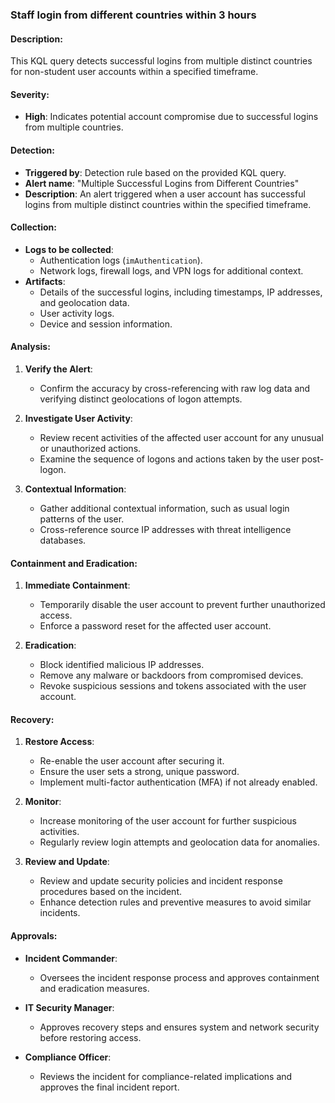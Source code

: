### Staff login from different countries within 3 hours

#### Description:
This KQL query detects successful logins from multiple distinct countries for non-student user accounts within a specified timeframe.

#### Severity:
- **High**: Indicates potential account compromise due to successful logins from multiple countries.

#### Detection:
- **Triggered by**: Detection rule based on the provided KQL query.
- **Alert name**: "Multiple Successful Logins from Different Countries"
- **Description**: An alert triggered when a user account has successful logins from multiple distinct countries within the specified timeframe.

#### Collection:
- **Logs to be collected**:
  - Authentication logs (`imAuthentication`).
  - Network logs, firewall logs, and VPN logs for additional context.
- **Artifacts**:
  - Details of the successful logins, including timestamps, IP addresses, and geolocation data.
  - User activity logs.
  - Device and session information.

#### Analysis:
1. **Verify the Alert**:
   - Confirm the accuracy by cross-referencing with raw log data and verifying distinct geolocations of logon attempts.

2. **Investigate User Activity**:
   - Review recent activities of the affected user account for any unusual or unauthorized actions.
   - Examine the sequence of logons and actions taken by the user post-logon.

3. **Contextual Information**:
   - Gather additional contextual information, such as usual login patterns of the user.
   - Cross-reference source IP addresses with threat intelligence databases.

#### Containment and Eradication:
1. **Immediate Containment**:
   - Temporarily disable the user account to prevent further unauthorized access.
   - Enforce a password reset for the affected user account.

2. **Eradication**:
   - Block identified malicious IP addresses.
   - Remove any malware or backdoors from compromised devices.
   - Revoke suspicious sessions and tokens associated with the user account.

#### Recovery:
1. **Restore Access**:
   - Re-enable the user account after securing it.
   - Ensure the user sets a strong, unique password.
   - Implement multi-factor authentication (MFA) if not already enabled.

2. **Monitor**:
   - Increase monitoring of the user account for further suspicious activities.
   - Regularly review login attempts and geolocation data for anomalies.

3. **Review and Update**:
   - Review and update security policies and incident response procedures based on the incident.
   - Enhance detection rules and preventive measures to avoid similar incidents.

#### Approvals:
- **Incident Commander**:
  - Oversees the incident response process and approves containment and eradication measures.

- **IT Security Manager**:
  - Approves recovery steps and ensures system and network security before restoring access.

- **Compliance Officer**:
  - Reviews the incident for compliance-related implications and approves the final incident report.